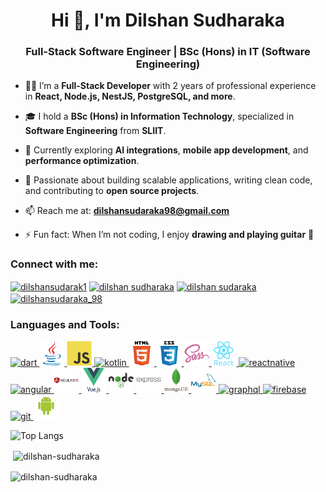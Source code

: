 <h1 align="center">Hi 👋, I'm Dilshan Sudharaka</h1>
<h3 align="center">Full-Stack Software Engineer | BSc (Hons) in IT (Software Engineering)</h3>

- 🧑‍💻 I’m a **Full-Stack Developer** with 2 years of professional experience in **React, Node.js, NestJS, PostgreSQL, and more**.

- 🎓 I hold a **BSc (Hons) in Information Technology**, specialized in **Software Engineering** from **SLIIT**.

- 🌱 Currently exploring **AI integrations**, **mobile app development**, and **performance optimization**.

- 🚀 Passionate about building scalable applications, writing clean code, and contributing to **open source projects**.

- 📫 Reach me at: **dilshansudaraka98@gmail.com**

- ⚡ Fun fact: When I’m not coding, I enjoy **drawing and playing guitar** 🎸

<h3 align="left">Connect with me:</h3>
<p align="left">
<a href="https://twitter.com/dilshansudarak1" target="blank"><img align="center" src="https://raw.githubusercontent.com/rahuldkjain/github-profile-readme-generator/master/src/images/icons/Social/twitter.svg" alt="dilshansudarak1" height="30" width="40" /></a>
<a href="https://www.linkedin.com/in/dilshan-sudharaka-a2a16020b/" target="blank"><img align="center" src="https://raw.githubusercontent.com/rahuldkjain/github-profile-readme-generator/master/src/images/icons/Social/linked-in-alt.svg" alt="dilshan sudharaka" height="30" width="40" /></a>
<a href="https://www.facebook.com/dilshan.sudaraka.5" target="blank"><img align="center" src="https://raw.githubusercontent.com/rahuldkjain/github-profile-readme-generator/master/src/images/icons/Social/facebook.svg" alt="dilshan sudaraka" height="30" width="40" /></a>
<a href="https://instagram.com/dilshansudaraka_98" target="blank"><img align="center" src="https://raw.githubusercontent.com/rahuldkjain/github-profile-readme-generator/master/src/images/icons/Social/instagram.svg" alt="dilshansudaraka_98" height="30" width="40" /></a>
</p>

<h3 align="left">Languages and Tools:</h3>
<p align="left">
  <!-- Languages -->
  <a href="https://dart.dev" target="_blank" rel="noreferrer">
    <img src="https://www.vectorlogo.zone/logos/dartlang/dartlang-icon.svg" alt="dart" width="40" height="40"/>
  </a>
  <a href="https://www.java.com" target="_blank" rel="noreferrer">
    <img src="https://raw.githubusercontent.com/devicons/devicon/master/icons/java/java-original.svg" alt="java" width="40" height="40"/>
  </a>
  <a href="https://developer.mozilla.org/en-US/docs/Web/JavaScript" target="_blank" rel="noreferrer">
    <img src="https://raw.githubusercontent.com/devicons/devicon/master/icons/javascript/javascript-original.svg" alt="javascript" width="40" height="40"/>
  </a>
  <a href="https://kotlinlang.org" target="_blank" rel="noreferrer">
    <img src="https://www.vectorlogo.zone/logos/kotlinlang/kotlinlang-icon.svg" alt="kotlin" width="40" height="40"/>
  </a>
  <a href="https://www.w3.org/html/" target="_blank" rel="noreferrer">
    <img src="https://raw.githubusercontent.com/devicons/devicon/master/icons/html5/html5-original-wordmark.svg" alt="html5" width="40" height="40"/>
  </a>
  <a href="https://www.w3schools.com/css/" target="_blank" rel="noreferrer">
    <img src="https://raw.githubusercontent.com/devicons/devicon/master/icons/css3/css3-original-wordmark.svg" alt="css3" width="40" height="40"/>
  </a>
  <a href="https://sass-lang.com" target="_blank" rel="noreferrer">
    <img src="https://raw.githubusercontent.com/devicons/devicon/master/icons/sass/sass-original.svg" alt="sass" width="40" height="40"/>
  </a>

  <!-- Frontend -->
  <a href="https://reactjs.org/" target="_blank" rel="noreferrer">
    <img src="https://raw.githubusercontent.com/devicons/devicon/master/icons/react/react-original-wordmark.svg" alt="react" width="40" height="40"/>
  </a>
  <a href="https://reactnative.dev/" target="_blank" rel="noreferrer">
    <img src="https://reactnative.dev/img/header_logo.svg" alt="reactnative" width="40" height="40"/>
  </a>
  <a href="https://angular.io" target="_blank" rel="noreferrer">
    <img src="https://angular.io/assets/images/logos/angular/angular.svg" alt="angular" width="40" height="40"/>
  </a>
  <a href="https://angular.io" target="_blank" rel="noreferrer">
    <img src="https://raw.githubusercontent.com/devicons/devicon/master/icons/angularjs/angularjs-original-wordmark.svg" alt="angularjs" width="40" height="40"/>
  </a>
  <a href="https://vuejs.org/" target="_blank" rel="noreferrer">
    <img src="https://raw.githubusercontent.com/devicons/devicon/master/icons/vuejs/vuejs-original-wordmark.svg" alt="vuejs" width="40" height="40"/>
  </a>

  <!-- Backend -->
  <a href="https://nodejs.org" target="_blank" rel="noreferrer">
    <img src="https://raw.githubusercontent.com/devicons/devicon/master/icons/nodejs/nodejs-original-wordmark.svg" alt="nodejs" width="40" height="40"/>
  </a>
  <a href="https://expressjs.com" target="_blank" rel="noreferrer">
    <img src="https://raw.githubusercontent.com/devicons/devicon/master/icons/express/express-original-wordmark.svg" alt="express" width="40" height="40"/>
  </a>

  <!-- Databases / APIs -->
  <a href="https://www.mongodb.com/" target="_blank" rel="noreferrer">
    <img src="https://raw.githubusercontent.com/devicons/devicon/master/icons/mongodb/mongodb-original-wordmark.svg" alt="mongodb" width="40" height="40"/>
  </a>
  <a href="https://www.mysql.com/" target="_blank" rel="noreferrer">
    <img src="https://raw.githubusercontent.com/devicons/devicon/master/icons/mysql/mysql-original-wordmark.svg" alt="mysql" width="40" height="40"/>
  </a>
  <a href="https://graphql.org" target="_blank" rel="noreferrer">
    <img src="https://www.vectorlogo.zone/logos/graphql/graphql-icon.svg" alt="graphql" width="40" height="40"/>
  </a>
  <a href="https://firebase.google.com/" target="_blank" rel="noreferrer">
    <img src="https://www.vectorlogo.zone/logos/firebase/firebase-icon.svg" alt="firebase" width="40" height="40"/>
  </a>

  <!-- Tools -->
  <a href="https://git-scm.com/" target="_blank" rel="noreferrer">
    <img src="https://www.vectorlogo.zone/logos/git-scm/git-scm-icon.svg" alt="git" width="40" height="40"/>
  </a>
  <a href="https://developer.android.com" target="_blank" rel="noreferrer">
    <img src="https://raw.githubusercontent.com/devicons/devicon/master/icons/android/android-original-wordmark.svg" alt="android" width="40" height="40"/>
  </a>
</p>


![Top Langs](https://github-readme-stats.vercel.app/api/top-langs/?username=dilshan-sudharaka&langs_count=10&layout=compact&title_color=fff&text_color=00e7ff&bg_color=151515)

<!-- [![Top Langs](https://github-readme-stats.vercel.app/api/top-langs/?username=dilshan-sudharaka)](https://github.com/anuraghazra/github-readme-stats) -->

<!-- [![Top Langs](https://github-readme-stats.vercel.app/api/top-langs/?username=dilshan-sudharaka&layout=compact&title_color=fff&text_color=00e7ff&bg_color=151515)](https://github.com/anuraghazra/github-readme-stats) -->

<p>&nbsp;<img align="center" src="https://github-readme-stats.vercel.app/api?username=dilshan-sudharaka&show_icons=true&theme=tokyonight&locale=en" alt="dilshan-sudharaka" /></p>

<p><img align="center" src="https://github-readme-streak-stats.herokuapp.com/?user=dilshan-sudharaka&theme=dark" alt="dilshan-sudharaka" /></p>

